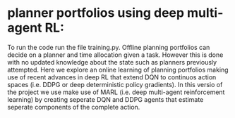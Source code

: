 # planner portfolios using deep multi-agent RL:
To run the code run the file training.py.
Offline planning portfolios can decide on a planner and time allocation given a task. However this is done with no updated knowledge about the state such as planners previously attempted. Here we explore an online learning of planning portfolios making use of recent advances in deep RL that extend DQN to continuos action spaces (i.e. DDPG or deep deterministic policy gradients).
In this versio of the project we use make use of MARL (i.e. deep multi-agent reinforcement learning) by creating seperate DQN and DDPG agents that estimate seperate components of the complete action.
